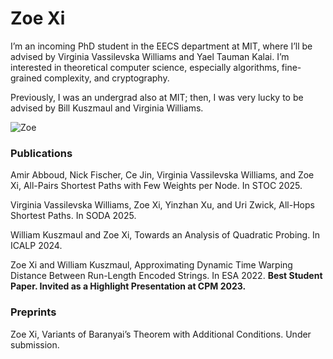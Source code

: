 # Zoe Xi

I’m an incoming PhD student in the EECS department at MIT, where I’ll
be advised by Virginia Vassilevska Williams and Yael Tauman Kalai. I’m
interested in theoretical computer science, especially algorithms,
fine-grained complexity, and cryptography.

Previously, I was an undergrad also at MIT; then, I was very lucky to be
advised by Bill Kuszmaul and Virginia Williams.

![Zoe](Zoe-website.jpg)

### Publications

Amir Abboud, Nick Fischer, Ce Jin, Virginia Vassilevska Williams, and
Zoe Xi, All-Pairs Shortest Paths with Few Weights per Node. In
STOC 2025.

Virginia Vassilevska Williams, Zoe Xi, Yinzhan Xu, and Uri Zwick,
All-Hops Shortest Paths. In SODA 2025.

William Kuszmaul and Zoe Xi, Towards an Analysis of Quadratic
Probing. In ICALP 2024.

Zoe Xi and William Kuszmaul, Approximating Dynamic Time Warping
Distance Between Run-Length Encoded Strings. In ESA 2022.
**Best Student Paper. Invited as a Highlight Presentation at CPM 2023.**

### Preprints

Zoe Xi, Variants of Baranyai’s Theorem with Additional
Conditions. Under submission.





